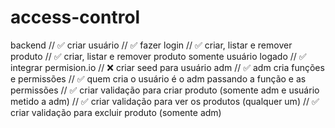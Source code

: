 # access-control

backend
// ✅ criar usuário
// ✅ fazer login
// ✅ criar, listar e remover produto
// ✅ criar, listar e remover produto somente usuário logado
// ✅ integrar permision.io
// ❌ criar seed para usuário adm
// ✅ adm cria funções e permissões
// ✅ quem cria o usuário é o adm passando a função e as permissões
// ✅ criar validação para criar produto (somente adm e usuário metido a adm)
// ✅ criar validação para ver os produtos (qualquer um)
// ✅ criar validação para excluir produto (somente adm)